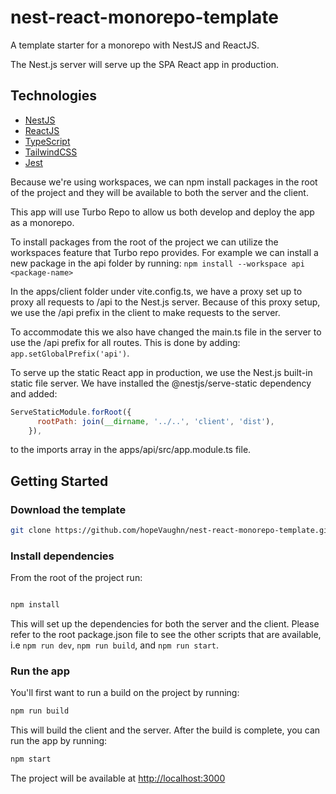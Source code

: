 # nest-react-monorepo-template

A template starter for a monorepo with NestJS and ReactJS.

The Nest.js server will serve up the SPA React app in production.

## Technologies

- [NestJS](https://nestjs.com/)
- [ReactJS](https://reactjs.org/)
- [TypeScript](https://www.typescriptlang.org/)
- [TailwindCSS](https://tailwindcss.com/)
- [Jest](https://jestjs.io/)

Because we're using workspaces, we can npm install packages in the root of the project and they will be available to both the server and the client.

This app will use Turbo Repo to allow us both develop and deploy the app as a monorepo.

To install packages from the root of the project we can utilize the workspaces feature that Turbo repo provides. For example we can install a new package in the api folder by running:
`npm install --workspace api <package-name>`

In the apps/client folder under vite.config.ts, we have a proxy set up to proxy all requests to /api to the Nest.js server. Because of this proxy setup, we use the /api prefix in the client to make requests to the server.

To accommodate this we also have changed the main.ts file in the server to use the /api prefix for all routes. This is done by adding:
`app.setGlobalPrefix('api')`.

To serve up the static React app in production, we use the Nest.js built-in static file server. We have installed the @nestjs/serve-static dependency and added:

```javascript
ServeStaticModule.forRoot({
      rootPath: join(__dirname, '../..', 'client', 'dist'),
    }),
```

to the imports array in the apps/api/src/app.module.ts file.

## Getting Started

### Download the template

```bash
git clone https://github.com/hopeVaughn/nest-react-monorepo-template.git
```

### Install dependencies

From the root of the project run:

```bash

npm install
```

This will set up the dependencies for both the server and the client. Please refer to the root package.json file to see the other scripts that are available, i.e `npm run dev`, `npm run build`, and `npm run start`.

### Run the app

You'll first want to run a build on the project by running:

```bash
npm run build
```

This will build the client and the server. After the build is complete, you can run the app by running:

```bash
npm start
```

The project will be available at <http://localhost:3000>
